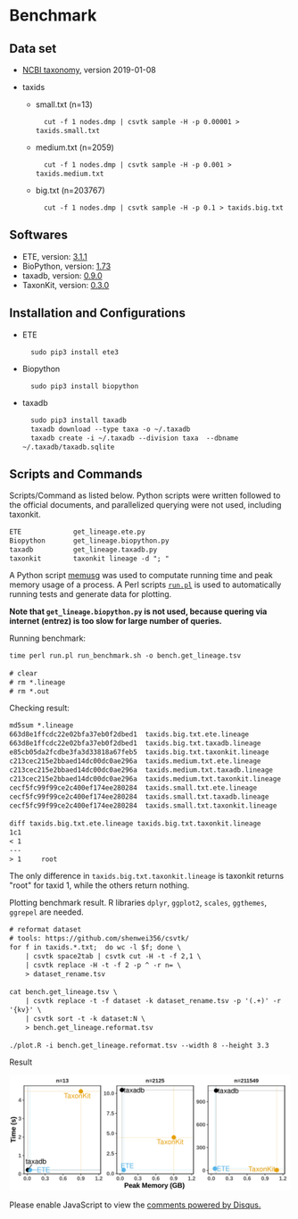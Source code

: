 # Benchmark

## Data set

- [NCBI taxonomy](ftp://ftp.ncbi.nih.gov/taxonomy), version 2019-01-08

- taxids
    - small.txt (n=13)

            cut -f 1 nodes.dmp | csvtk sample -H -p 0.00001 > taxids.small.txt

    - medium.txt (n=2059)

            cut -f 1 nodes.dmp | csvtk sample -H -p 0.001 > taxids.medium.txt

    - big.txt (n=203767)

            cut -f 1 nodes.dmp | csvtk sample -H -p 0.1 > taxids.big.txt

## Softwares

- ETE, version: [3.1.1](https://pypi.org/project/ete3/3.1.1/)
- BioPython, version: [1.73](https://pypi.org/project/biopython/1.73/)
- taxadb, version: [0.9.0](https://pypi.org/project/taxadb/0.9.0)
- TaxonKit, version: [0.3.0](https://github.com/shenwei356/taxonkit/releases/tag/v0.3.0)

## Installation and Configurations

- ETE

        sudo pip3 install ete3

- Biopython

        sudo pip3 install biopython

- taxadb

        sudo pip3 install taxadb
        taxadb download --type taxa -o ~/.taxadb
        taxadb create -i ~/.taxadb --division taxa  --dbname ~/.taxadb/taxadb.sqlite

## Scripts and Commands

Scripts/Command as listed below.
Python scripts were written followed to the official documents,
and parallelized querying were not used, including taxonkit.

    ETE             get_lineage.ete.py
    Biopython       get_lineage.biopython.py
    taxadb          get_lineage.taxadb.py
    taxonkit        taxonkit lineage -d "; "

A Python script [memusg](https://github.com/shenwei356/memusg) was used
to computate running time and peak memory usage of a process.
A Perl scripts
[`run.pl`](https://github.com/shenwei356/seqkit/blob/master/bench/run.pl)
is used to automatically running tests and generate data for plotting.

**Note that `get_lineage.biopython.py` is not used,
because quering via internet (entrez) is too slow for large number of queries.**

Running benchmark:

    time perl run.pl run_benchmark.sh -o bench.get_lineage.tsv

    # clear
    # rm *.lineage
    # rm *.out

Checking result:

    md5sum *.lineage
    663d8e1ffcdc22e02bfa37eb0f2dbed1  taxids.big.txt.ete.lineage
    663d8e1ffcdc22e02bfa37eb0f2dbed1  taxids.big.txt.taxadb.lineage
    e85cb05da2fcdbe3fa3d33818a67feb5  taxids.big.txt.taxonkit.lineage
    c213cec215e2bbaed14dc00dc0ae296a  taxids.medium.txt.ete.lineage
    c213cec215e2bbaed14dc00dc0ae296a  taxids.medium.txt.taxadb.lineage
    c213cec215e2bbaed14dc00dc0ae296a  taxids.medium.txt.taxonkit.lineage
    cecf5fc99f99ce2c400ef174ee280284  taxids.small.txt.ete.lineage
    cecf5fc99f99ce2c400ef174ee280284  taxids.small.txt.taxadb.lineage
    cecf5fc99f99ce2c400ef174ee280284  taxids.small.txt.taxonkit.lineage

    diff taxids.big.txt.ete.lineage taxids.big.txt.taxonkit.lineage
    1c1
    < 1
    ---
    > 1     root

The only difference in `taxids.big.txt.taxonkit.lineage` is
taxonkit returns "root" for taxid 1, while the others return nothing.

Plotting benchmark result. 
R libraries `dplyr`, `ggplot2`, `scales`, `ggthemes`, `ggrepel` are needed.

    # reformat dataset
    # tools: https://github.com/shenwei356/csvtk/
    for f in taxids.*.txt;  do wc -l $f; done \
        | csvtk space2tab | csvtk cut -H -t -f 2,1 \
        | csvtk replace -H -t -f 2 -p ^ -r n= \
        > dataset_rename.tsv

    cat bench.get_lineage.tsv \
        | csvtk replace -t -f dataset -k dataset_rename.tsv -p '(.+)' -r '{kv}' \
        | csvtk sort -t -k dataset:N \
        > bench.get_lineage.reformat.tsv

    ./plot.R -i bench.get_lineage.reformat.tsv --width 8 --height 3.3

Result

![](bench.get_lineage.reformat.tsv.png)

<div id="disqus_thread"></div>
<script>

/**
*  RECOMMENDED CONFIGURATION VARIABLES: EDIT AND UNCOMMENT THE SECTION BELOW TO INSERT DYNAMIC VALUES FROM YOUR PLATFORM OR CMS.
*  LEARN WHY DEFINING THESE VARIABLES IS IMPORTANT: https://disqus.com/admin/universalcode/#configuration-variables*/
/*
var disqus_config = function () {
this.page.url = PAGE_URL;  // Replace PAGE_URL with your page's canonical URL variable
this.page.identifier = PAGE_IDENTIFIER; // Replace PAGE_IDENTIFIER with your page's unique identifier variable
};
*/
(function() { // DON'T EDIT BELOW THIS LINE
var d = document, s = d.createElement('script');
s.src = '//taxonkit.disqus.com/embed.js';
s.setAttribute('data-timestamp', +new Date());
(d.head || d.body).appendChild(s);
})();
</script>
<noscript>Please enable JavaScript to view the <a href="https://disqus.com/?ref_noscript">comments powered by Disqus.</a></noscript>

